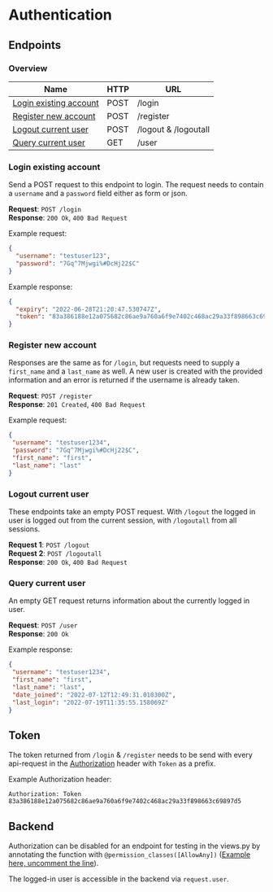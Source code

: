# Authentication

## Endpoints

### Overview

| Name                                              | HTTP | URL                  |
| ------------------------------------------------- | ---- | -------------------- |
| [Login existing account](#login-existing-account) | POST | /login               |
| [Register new account](#register-new-account)     | POST | /register            |
| [Logout current user](#logout-current-user)       | POST | /logout & /logoutall |
| [Query current user](#query-current-user)         | GET  | /user                |

### Login existing account

Send a POST request to this endpoint to login.
The request needs to contain a `username` and a `password` field either as form or json.

**Request**:  `POST /login`  
**Response**: `200 Ok`, `400 Bad Request`

Example request:

```json
{
  "username": "testuser123",
  "password": "7Gq^7Mjwgi%#DcHj22$C"
}
```

Example response:

```json
{
  "expiry": "2022-06-28T21:20:47.530747Z",
  "token": "83a386188e12a075682c86ae9a760a6f9e7402c468ac29a33f898663c69897d5"
}
```

### Register new account

Responses are the same as for `/login`,
but requests need to supply a `first_name` and a `last_name` as well.
A new user is created with the provided information
and an error is returned if the username is already taken.

**Request**:  `POST /register`  
**Response**: `201 Created`, `400 Bad Request`

Example request:

```json
{
 "username": "testuser1234",
 "password": "7Gq^7Mjwgi%#DcHj22$C",
 "first_name": "first",
 "last_name": "last"
}
```

### Logout current user

These endpoints take an empty POST request.
With `/logout` the logged in user is logged out from the current session,
with `/logoutall` from all sessions.

**Request 1**:  `POST /logout`  
**Request 2**:  `POST /logoutall`  
**Response**: `200 Ok`, `400 Bad Request`

### Query current user

An empty GET request returns information about the currently logged in user.

**Request**:  `POST /user`  
**Response**: `200 Ok`

Example response:

```json
{
 "username": "testuser1234",
 "first_name": "first",
 "last_name": "last",
 "date_joined": "2022-07-12T12:49:31.010300Z",
 "last_login": "2022-07-19T11:35:55.158069Z"
}
```

## Token

The token returned from `/login` & `/register` needs to be send with every api-request
in the [Authorization](https://developer.mozilla.org/en-US/docs/Web/HTTP/Headers/Authorization) header
with `Token` as a prefix.

Example Authorization header:

```header
Authorization: Token 83a386188e12a075682c86ae9a760a6f9e7402c468ac29a33f898663c69897d5
```

## Backend

Authorization can be disabled for an endpoint for testing in the views.py by annotating the function with `@permission_classes([AllowAny])`
([Example here, uncomment the line](https://github.com/naturerobots/HSOS-SEP-PlantMap-2022/blob/2d73e5f4360c42e71dcbb0cb546c3fd9a6d2dd05/django/restapi/views.py#L42)).

The logged-in user is accessible in the backend via `request.user`.
